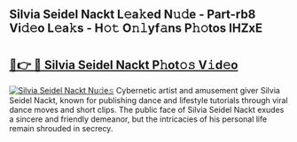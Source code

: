 ## Silvia Seidel Nackt L𝚎a𝚔ed N𝚞𝚍e - Part-rb8 Vi𝚍𝚎o L𝚎a𝚔s - H𝚘𝚝 O𝚗𝚕yf𝚊ns P𝚑𝚘tos IHZxE

# <h2><a href="http://kfbjifw.oniu.top/?m=Silvia+Seidel+Nackt">🔗👉 🔴 Silvia Seidel Nackt P𝚑ot𝚘𝚜 V𝚒d𝚎o</a></h2>

[![Silvia Seidel Nackt Nu𝚍e𝚜](https://i.imgur.com/0qMVB7G.gif)](http://kfbjifw.oniu.top/?m=Silvia+Seidel+Nackt)
Cybernetic artist and amusement giver Silvia Seidel Nackt, known for publishing dance and lifestyle tutorials through viral dance moves and short clips. The public face of Silvia Seidel Nackt exudes a sincere and friendly demeanor, but the intricacies of his personal life remain shrouded in secrecy.  
